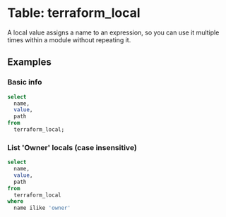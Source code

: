 # Table: terraform_local

A local value assigns a name to an expression, so you can use it multiple times within a module without repeating it.

## Examples

### Basic info

```sql
select
  name,
  value,
  path
from
  terraform_local;
```

### List 'Owner' locals (case insensitive)

```sql
select
  name,
  value,
  path
from
  terraform_local
where
  name ilike 'owner'
```
